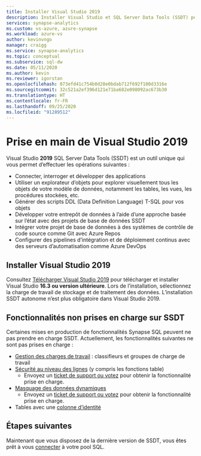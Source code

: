 ```yaml
---
title: Installer Visual Studio 2019
description: Installer Visual Studio et SQL Server Data Tools (SSDT) pour Synapse SQL
services: synapse-analytics
ms.custom: vs-azure, azure-synapse
ms.workload: azure-vs
author: kevinvngo
manager: craigg
ms.service: synapse-analytics
ms.topic: conceptual
ms.subservice: sql-dw
ms.date: 05/11/2020
ms.author: kevin
ms.reviewer: igorstan
ms.openlocfilehash: 073efd41c754b0d28e0bdab712f692f100d3316e
ms.sourcegitcommit: 32c521a2ef396d121e71ba682e098092ac673b30
ms.translationtype: HT
ms.contentlocale: fr-FR
ms.lasthandoff: 09/25/2020
ms.locfileid: "91289512"
---
```

# <a name="getting-started-with-visual-studio-2019"></a>Prise en main de Visual Studio 2019

Visual Studio **2019** SQL Server Data Tools (SSDT) est un outil unique qui vous permet d’effectuer les opérations suivantes :

- Connecter, interroger et développer des applications
- Utiliser un explorateur d’objets pour explorer visuellement tous les objets de votre modèle de données, notamment les tables, les vues, les procédures stockées, etc.
- Générer des scripts DDL (Data Definition Language) T-SQL pour vos objets
- Développer votre entrepôt de données à l’aide d’une approche basée sur l’état avec des projets de base de données SSDT
- Intégrer votre projet de base de données à des systèmes de contrôle de code source comme Git avec Azure Repos
- Configurer des pipelines d’intégration et de déploiement continus avec des serveurs d’automatisation comme Azure DevOps

## <a name="install-visual-studio-2019"></a>Installer Visual Studio 2019

Consultez [Télécharger Visual Studio 2019](https://visualstudio.microsoft.com/downloads/) pour télécharger et installer Visual Studio **16.3 ou version ultérieure**. Lors de l’installation, sélectionnez la charge de travail de stockage et de traitement des données. L’installation SSDT autonome n’est plus obligatoire dans Visual Studio 2019.

## <a name="unsupported-features-in-ssdt"></a>Fonctionnalités non prises en charge sur SSDT

Certaines mises en production de fonctionnalités Synapse SQL peuvent ne pas prendre en charge SSDT. Actuellement, les fonctionnalités suivantes ne sont pas prises en charge :


- [Gestion des charges de travail](sql-data-warehouse-workload-management.md) : classifieurs et groupes de charge de travail
- [Sécurité au niveau des lignes](/sql/relational-databases/security/row-level-security?toc=/azure/synapse-analytics/sql-data-warehouse/toc.json&bc=/azure/synapse-analytics/sql-data-warehouse/breadcrumb/toc.json&view=azure-sqldw-latest) (y compris les fonctions table)
  - Envoyez un [ticket de support ou votez](https://feedback.azure.com/forums/307516-sql-data-warehouse/suggestions/39040057-ssdt-row-level-security) pour obtenir la fonctionnalité prise en charge.
- [Masquage des données dynamiques](/sql/relational-databases/security/dynamic-data-masking?toc=/azure/synapse-analytics/sql-data-warehouse/toc.json&bc=/azure/synapse-analytics/sql-data-warehouse/breadcrumb/toc.json&view=azure-sqldw-latest#defining-a-dynamic-data-mask)
   - Envoyez un [ticket de support ou votez](https://feedback.azure.com/forums/307516-sql-data-warehouse/suggestions/39040048-ssdt-support-dynamic-data-masking) pour obtenir la fonctionnalité prise en charge.
- Tables avec une [colonne d’identité](https://docs.microsoft.com/sql/t-sql/statements/create-table-transact-sql-identity-property?view=sql-server-ver15)

## <a name="next-steps"></a>Étapes suivantes

Maintenant que vous disposez de la dernière version de SSDT, vous êtes prêt à vous [connecter](sql-data-warehouse-query-visual-studio.md) à votre pool SQL.
